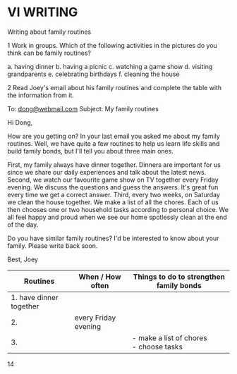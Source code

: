 # VI WRITING

Writing about family routines

1 Work in groups. Which of the following activities in the pictures do you think can be family routines?

a. having dinner
b. having a picnic
c. watching a game show
d. visiting grandparents
e. celebrating birthdays
f. cleaning the house

2 Read Joey's email about his family routines and complete the table with the information from it.

To: dong@webmail.com
Subject: My family routines

Hi Dong,

How are you getting on? In your last email you asked me about my family routines. Well, we have quite a few routines to help us learn life skills and build family bonds, but I'll tell you about three main ones.

First, my family always have dinner together. Dinners are important for us since we share our daily experiences and talk about the latest news. Second, we watch our favourite game show on TV together every Friday evening. We discuss the questions and guess the answers. It's great fun every time we get a correct answer. Third, every two weeks, on Saturday we clean the house together. We make a list of all the chores. Each of us then chooses one or two household tasks according to personal choice. We all feel happy and proud when we see our home spotlessly clean at the end of the day.

Do you have similar family routines? I'd be interested to know about your family.
Please write back soon.

Best,
Joey

| Routines | When / How often | Things to do to strengthen family bonds |
|----------|-------------------|------------------------------------------|
| 1. have dinner together | | |
| 2. | every Friday evening | |
| 3. | | - make a list of chores<br>- choose tasks |

14